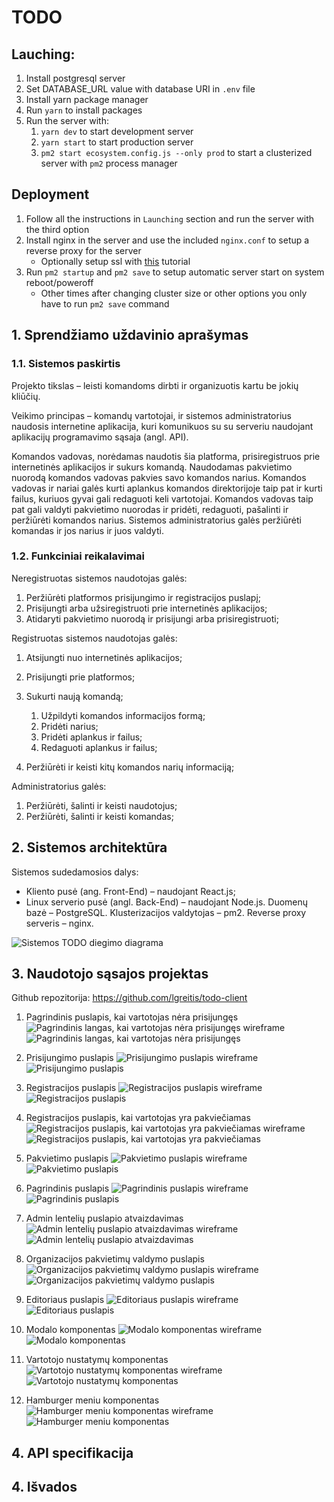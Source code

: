 # TODO

## Lauching:

1. Install postgresql server
1. Set DATABASE_URL value with database URI in `.env` file
1. Install yarn package manager
1. Run `yarn` to install packages
1. Run the server with:
   1. `yarn dev` to start development server
   1. `yarn start` to start production server
   1. `pm2 start ecosystem.config.js --only prod` to start a clusterized server with `pm2` process manager

## Deployment

1. Follow all the instructions in `Launching` section and run the server with the third option
1. Install nginx in the server and use the included `nginx.conf` to setup a reverse proxy for the server
   - Optionally setup ssl with [this](https://certbot.eff.org/instructions?ws=nginx&os=ubuntufocal) tutorial
1. Run `pm2 startup` and `pm2 save` to setup automatic server start on system reboot/poweroff
   - Other times after changing cluster size or other options you only have to run `pm2 save` command

## 1. Sprendžiamo uždavinio aprašymas

### 1.1. Sistemos paskirtis

Projekto tikslas – leisti komandoms dirbti ir organizuotis kartu be jokių kliūčių.

Veikimo principas – komandų vartotojai, ir sistemos administratorius naudosis internetine
aplikacija, kuri komunikuos su su serveriu naudojant aplikacijų programavimo sąsaja (angl.
API).

Komandos vadovas, norėdamas naudotis šia platforma, prisiregistruos prie internetinės
aplikacijos ir sukurs komandą. Naudodamas pakvietimo nuorodą komandos vadovas pakvies
savo komandos narius. Komandos vadovas ir nariai galės kurti aplankus komandos
direktorijoje taip pat ir kurti failus, kuriuos gyvai gali redaguoti keli vartotojai. Komandos
vadovas taip pat gali valdyti pakvietimo nuorodas ir pridėti, redaguoti, pašalinti ir peržiūrėti
komandos narius. Sistemos administratorius galės peržiūrėti komandas ir jos narius ir juos
valdyti.

### 1.2. Funkciniai reikalavimai

Neregistruotas sistemos naudotojas galės:

1. Peržiūrėti platformos prisijungimo ir registracijos puslapį;
1. Prisijungti arba užsiregistruoti prie internetinės aplikacijos;
1. Atidaryti pakvietimo nuorodą ir prisijungi arba prisiregistruoti;

Registruotas sistemos naudotojas galės:

1. Atsijungti nuo internetinės aplikacijos;
1. Prisijungti prie platformos;
1. Sukurti naują komandą;

   1. Užpildyti komandos informacijos formą;
   1. Pridėti narius;
   1. Pridėti aplankus ir failus;
   1. Redaguoti aplankus ir failus;

1. Peržiūrėti ir keisti kitų komandos narių informaciją;

Administratorius galės:

1. Peržiūrėti, šalinti ir keisti naudotojus;
1. Peržiūrėti, šalinti ir keisti komandas;

## 2. Sistemos architektūra

Sistemos sudedamosios dalys:

- Kliento pusė (ang. Front-End) – naudojant React.js;
- Linux serverio pusė (angl. Back-End) – naudojant Node.js. Duomenų bazė –
  PostgreSQL. Klusterizacijos valdytojas – pm2. Reverse proxy serveris – nginx.

![Sistemos TODO diegimo diagrama](/docs/images/Sistemos_TODO_diegimo_diagrama.png 'Sistemos TODO diegimo diagrama')

## 3. Naudotojo sąsajos projektas

Github repozitorija: https://github.com/lgreitis/todo-client

1. Pagrindinis puslapis, kai vartotojas nėra prisijungęs
   ![Pagrindinis langas, kai vartotojas nėra prisijungęs wireframe](/docs/images/Landing_Unauth_Wireframe.png)
   ![Pagrindinis langas, kai vartotojas nėra prisijungęs](/docs/images/Landing_Unauth.png)

1. Prisijungimo puslapis
   ![Prisijungimo puslapis wireframe](/docs/images/Login_Wireframe.png)
   ![Prisijungimo puslapis](/docs/images/Login.png)

1. Registracijos puslapis
   ![Registracijos puslapis wireframe](/docs/images/Register_Wireframe.png)
   ![Registracijos puslapis](/docs/images/Register.png)

1. Registracijos puslapis, kai vartotojas yra pakviečiamas
   ![Registracijos puslapis, kai vartotojas yra pakviečiamas wireframe](/docs/images/Invite_Register_Wireframe.png)
   ![Registracijos puslapis, kai vartotojas yra pakviečiamas](/docs/images/Invite_Register.png)

1. Pakvietimo puslapis
   ![Pakvietimo puslapis wireframe](/docs/images/Invite_Wireframe.png)
   ![Pakvietimo puslapis](/docs/images/Invite.png)

1. Pagrindinis puslapis
   ![Pagrindinis puslapis wireframe](/docs/images/Dash_Wireframe.png)
   ![Pagrindinis puslapis](/docs/images/Dash.png)

1. Admin lentelių puslapio atvaizdavimas
   ![Admin lentelių puslapio atvaizdavimas wireframe](/docs/images/Table_Wireframe.png)
   ![Admin lentelių puslapio atvaizdavimas](/docs/images/Table.png)

1. Organizacijos pakvietimų valdymo puslapis
   ![Organizacijos pakvietimų valdymo puslapis wireframe](/docs/images/Org_Invites_Wireframe.png)
   ![Organizacijos pakvietimų valdymo puslapis](/docs/images/Org_Invites.png)

1. Editoriaus puslapis
   ![Editoriaus puslapis wireframe](/docs/images/Editor_Wireframe.png)
   ![Editoriaus puslapis](/docs/images/Editor.png)

1. Modalo komponentas
   ![Modalo komponentas wireframe](/docs/images/Modal_Wireframe.png)
   ![Modalo komponentas](/docs/images/Modal.png)

1. Vartotojo nustatymų komponentas
   ![Vartotojo nustatymų komponentas wireframe](/docs/images/Settings_Wireframe.png)
   ![Vartotojo nustatymų komponentas](/docs/images/Settings.png)

1. Hamburger meniu komponentas
   ![Hamburger meniu komponentas wireframe](/docs/images/Hamburger_Wireframe.png)
   ![Hamburger meniu komponentas](/docs/images/Hamburger.png)

## 4. API specifikacija

## 4. Išvados
